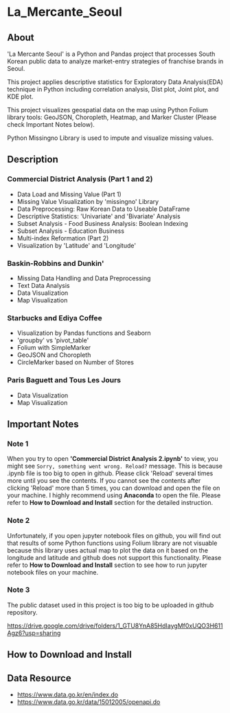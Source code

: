 # La_Mercante_Seoul

## About
'La Mercante Seoul' is a Python and Pandas project that processes South Korean public data to analyze market-entry strategies of franchise brands in Seoul.

This project applies descriptive statistics for Exploratory Data Analysis(EDA) technique in Python including correlation analysis, Dist plot, Joint plot, and KDE plot.

This project visualizes geospatial data on the map using Python Folium library tools: GeoJSON, Choropleth, Heatmap, and Marker Cluster (Please check Important Notes below). 

Python Missingno Library is used to impute and visualize missing values.


## Description
### Commercial District Analysis (Part 1 and 2)
* Data Load and Missing Value (Part 1)
* Missing Value Visualization by 'missingno' Library
* Data Preprocessing: Raw Korean Data to Useable DataFrame
* Descriptive Statistics: 'Univariate' and 'Bivariate' Analysis
* Subset Analysis - Food Business Analysis: Boolean Indexing
* Subset Analysis - Education Business
* Multi-index Reformation (Part 2)
* Visualization by 'Latitude' and 'Longitude'

### Baskin-Robbins and Dunkin'
* Missing Data Handling and Data Preprocessing
* Text Data Analysis
* Data Visualization
* Map Visualization

### Starbucks and Ediya Coffee
* Visualization by Pandas functions and Seaborn
* 'groupby' vs 'pivot_table'
* Folium with SimpleMarker
* GeoJSON and Choropleth
* CircleMarker based on Number of Stores

### Paris Baguett and Tous Les Jours
* Data Visualization
* Map Visualization

## Important Notes
### Note 1
When you try to open **'Commercial District Analysis 2.ipynb'** to view, you might see `Sorry, something went wrong. Reload?` message.
This is because .ipynb file is too big to open in github. Please click 'Reload' several times more until you see the contents.
If you cannot see the contents after clicking 'Reload' more than 5 times, you can download and open the file on your machine.
I highly recommend using **Anaconda** to open the file. Please refer to **How to Download and Install** section for the detailed instruction.

### Note 2
Unfortunately, if you open jupyter notebook files on github, you will find out that results of some Python functions using Folium library are not visuable because this library uses actual map to plot the data on it based on the longitude and latitude and github does not support this functionality. Please refer to **How to Download and Install** section to see how to run jupyter notebook files on your machine.


### Note 3
The public dataset used in this project is too big to be uploaded in github repository. 

https://drive.google.com/drive/folders/1_GTU8YnA85HdIaygMf0xUQO3H611Agz6?usp=sharing


## How to Download and Install

## Data Resource
* https://www.data.go.kr/en/index.do
* https://www.data.go.kr/data/15012005/openapi.do















